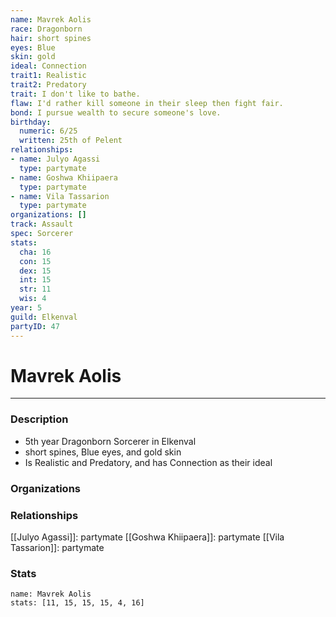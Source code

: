 ```yaml
---
name: Mavrek Aolis
race: Dragonborn
hair: short spines
eyes: Blue
skin: gold
ideal: Connection
trait1: Realistic
trait2: Predatory
trait: I don't like to bathe.
flaw: I'd rather kill someone in their sleep then fight fair.
bond: I pursue wealth to secure someone's love.
birthday:
  numeric: 6/25
  written: 25th of Pelent
relationships:
- name: Julyo Agassi
  type: partymate
- name: Goshwa Khiipaera
  type: partymate
- name: Vila Tassarion
  type: partymate
organizations: []
track: Assault
spec: Sorcerer
stats:
  cha: 16
  con: 15
  dex: 15
  int: 15
  str: 11
  wis: 4
year: 5
guild: Elkenval
partyID: 47
---
```

# Mavrek Aolis
---
### Description
- 5th year Dragonborn Sorcerer in Elkenval
- short spines, Blue eyes, and gold skin
- Is Realistic and Predatory, and has Connection as their ideal

### Organizations
### Relationships
[[Julyo Agassi]]: partymate
[[Goshwa Khiipaera]]: partymate
[[Vila Tassarion]]: partymate
### Stats
```statblock
name: Mavrek Aolis
stats: [11, 15, 15, 15, 4, 16]
```